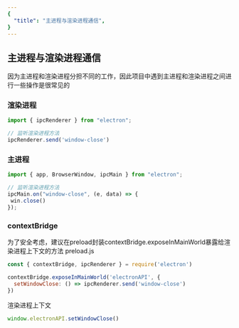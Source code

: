 ```yaml
---
{
  "title": "主进程与渲染进程通信",
}
---
```


## 主进程与渲染进程通信
因为主进程和渲染进程分担不同的工作，因此项目中遇到主进程和渲染进程之间进行一些操作是很常见的

### 渲染进程
```javascript
import { ipcRenderer } from "electron";

// 监听渲染进程方法
ipcRenderer.send('window-close')
```
### 主进程
```javascript
import { app, BrowserWindow, ipcMain } from "electron";

// 监听渲染进程方法
ipcMain.on("window-close", (e, data) => {
 win.close()
});
```
### contextBridge
为了安全考虑，建议在preload封装contextBridge.exposeInMainWorld暴露给渲染进程上下文的方法
preload.js
```javascript
const { contextBridge, ipcRenderer } = require('electron')

contextBridge.exposeInMainWorld('electronAPI', {
  setWindowClose: () => ipcRenderer.send('window-close')
})

```
渲染进程上下文
```javascript
window.electronAPI.setWindowClose()
```
